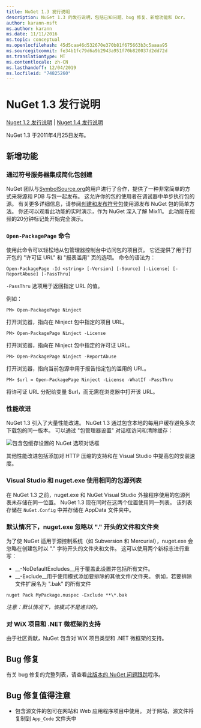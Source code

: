 ```yaml
---
title: NuGet 1.3 发行说明
description: NuGet 1.3 的发行说明，包括已知问题、bug 修复、新增功能和 Dcr。
author: karann-msft
ms.author: karann
ms.date: 11/11/2016
ms.topic: conceptual
ms.openlocfilehash: 45d5caa46d532670e370b81f675663b3c5aaaa95
ms.sourcegitcommit: fe34b1fc79d6a9b2943a951f70b820037d2dd72d
ms.translationtype: MT
ms.contentlocale: zh-CN
ms.lasthandoff: 12/04/2019
ms.locfileid: "74825260"
---
```

# <a name="nuget-13-release-notes"></a>NuGet 1.3 发行说明

[Nuget 1.2 发行说明](../release-notes/nuget-1.2.md) | [Nuget 1.4 发行说明](../release-notes/nuget-1.4.md)

NuGet 1.3 于2011年4月25日发布。

## <a name="new-features"></a>新增功能

### <a name="streamlined-package-creation-with-symbol-server-integration"></a>通过符号服务器集成简化包创建

NuGet 团队与[SymbolSource.org](http://www.symbolsource.org/)的用户进行了合作，提供了一种非常简单的方式来将源和 PDB 与包一起发布。 这允许你的包的使用者在调试器中单步执行包的源。 有关更多详细信息，请参阅[创建和发布符号包](../create-packages/symbol-packages.md)使用源发布 NuGet 包的简单方法。 你还可以观看此功能的实时演示，作为 NuGet 深入了解 Mix11。 此功能在视频的20分钟标记处开始完全演示。

### <a name="open-packagepage-command"></a>`Open-PackagePage` 命令

使用此命令可以轻松地从包管理器控制台中访问包的项目页。 它还提供了用于打开包的 "许可证 URL" 和 "报表滥用" 页的选项。
命令的语法为：

    Open-PackagePage -Id <string> [-Version] [-Source] [-License] [-ReportAbuse] [-PassThru]

`-PassThru` 选项用于返回指定 URL 的值。

例如：

    PM> Open-PackagePage Ninject

打开浏览器，指向在 Ninject 包中指定的项目 URL。

    PM> Open-PackagePage Ninject -License

打开浏览器，指向在 Ninject 包中指定的许可证 URL。

    PM> Open-PackagePage Ninject -ReportAbuse

打开浏览器，指向当前包源中用于报告指定包的滥用的 URL。

    PM> $url = Open-PackagePage Ninject -License -WhatIf -PassThru

将许可证 URL 分配给变量 $url，而无需在浏览器中打开该 URL。

### <a name="performance-improvements"></a>性能改进

NuGet 1.3 引入了大量性能改进。 NuGet 1.3 通过包含本地的每用户缓存避免多次下载包的同一版本。 可以通过 "包管理器设置" 对话框访问和清除缓存：

![包含包缓存设置的 NuGet 选项对话框](./media/nuget-options.png)

其他性能改进包括添加对 HTTP 压缩的支持和在 Visual Studio 中提高包的安装速度。

### <a name="visual-studio-and-nugetexe-uses-the-same-list-of-package-sources"></a>Visual Studio 和 nuget.exe 使用相同的包源列表

在 NuGet 1.3 之前，nuget.exe 和 NuGet Visual Studio 外接程序使用的包源列表未存储在同一位置。 NuGet 1.3 现在同时在这两个位置使用同一列表。 该列表存储在 `NuGet.Config` 中并存储在 AppData 文件夹中。

### <a name="nugetexe-ignores-files-and-folders-that-start-with--by-default"></a>默认情况下，nuget.exe 忽略以 "." 开头的文件和文件夹

为了使 NuGet 适用于源控制系统（如 Subversion 和 Mercurial），nuget.exe 会忽略在创建包时以 "." 字符开头的文件夹和文件。 这可以使用两个新标志进行重写：

* __-NoDefaultExcludes__用于覆盖此设置并包括所有文件。
* __-Exclude__用于使用模式添加要排除的其他文件/文件夹。 例如，若要排除文件扩展名为 ".bak" 的所有文件

```cli
nuget Pack MyPackage.nuspec -Exclude **\*.bak
```  

_注意：默认情况下，该模式不是递归的。_

### <a name="support-for-wix-projects-and-the-net-micro-framework"></a>对 WiX 项目和 .NET 微框架的支持

由于社区贡献，NuGet 包含对 WiX 项目类型和 .NET 微框架的支持。

## <a name="bug-fixes"></a>Bug 修复

有关 bug 修复的完整列表，请查看[此版本的 NuGet 问题跟踪](http://nuget.codeplex.com/workitem/list/advanced?keyword=&status=All&type=All&priority=All&release=NuGet%201.3&assignedTo=All&component=All&sortField=LastUpdatedDate&sortDirection=Descending&page=0)程序。

## <a name="bug-fixes-worth-noting"></a>Bug 修复值得注意

* 包含源文件的包可在网站和 Web 应用程序项目中使用。
对于网站，源文件将复制到 `App_Code` 文件夹中
